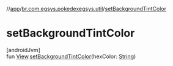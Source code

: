 //[app](../../index.md)/[br.com.egsys.pokedexegsys.util](index.md)/[setBackgroundTintColor](set-background-tint-color.md)

# setBackgroundTintColor

[androidJvm]\
fun [View](https://developer.android.com/reference/kotlin/android/view/View.html).[setBackgroundTintColor](set-background-tint-color.md)(hexColor: [String](https://kotlinlang.org/api/latest/jvm/stdlib/kotlin/-string/index.html))
